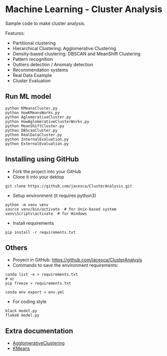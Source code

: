 # Machine Learning - Cluster Analysis
Sample code to make cluster analysis.

Features:
- Partitional clustering
- Hierarchical Clustering: Agglomerative Clustering
- Density-based clustering: DBSCAN and MeanShift Clustering
- Pattern recognition
- Outliers detection / Anomaly detection
- Recommendation systems
- Real Data Example
- Cluster Evaluation

## Run ML model
```
python KMeansCluster.py
python HowKMeansWorks.py
python AglomerativeCluster.py
python HowAglomerativeClusterWorks.py
python MeanShiftCluster.py
python DBScanCluster.py
python RealDataCluster.py
python InternalEvaluation.py
python ExternalEvaluation.py
```

## Installing using GitHub
- Fork the project into your GitHub
- Clone it into your dektop
```
git clone https://github.com/jacesca/ClusterAnalysis.git
```
- Setup environment (it requires python3)
```
python -m venv venv
source venv/bin/activate  # for Unix-based system
venv\Scripts\activate  # for Windows
```
- Install requirements
```
pip install -r requirements.txt
```

## Others
- Proyect in GitHub: https://github.com/jacesca/ClusterAnalysis
- Commands to save the environment requirements:
```
conda list -e > requirements.txt
# or
pip freeze > requirements.txt

conda env export > env.yml
```
- For coding style
```
black model.py
flake8 model.py
```

## Extra documentation
- [AgglomerativeClustering](https://scikit-learn.org/stable/modules/generated/sklearn.cluster.AgglomerativeClustering.html)
- [KMeans](https://scikit-learn.org/stable/modules/generated/sklearn.cluster.KMeans.html)
